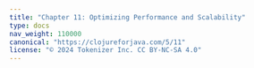 ```yaml
---
title: "Chapter 11: Optimizing Performance and Scalability"
type: docs
nav_weight: 110000
canonical: "https://clojureforjava.com/5/11"
license: "© 2024 Tokenizer Inc. CC BY-NC-SA 4.0"
---
```

